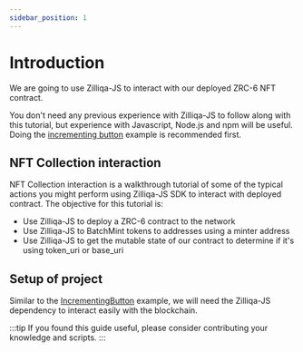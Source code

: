 ```yaml
---
sidebar_position: 1
---
```


# Introduction

We are going to use Zilliqa-JS to interact with our deployed ZRC-6 NFT contract.

You don't need any previous experience with Zilliqa-JS to follow along with this tutorial, but experience with Javascript, Node.js and npm will be useful. Doing the [incrementing button](../incrementing-button-interaction/introduction.md) example is recommended first.

## NFT Collection interaction

NFT Collection interaction is a walkthrough tutorial of some of the typical actions you might perform using Zilliqa-JS SDK to interact with deployed contract. The objective for this tutorial is:

* Use Zilliqa-JS to deploy a ZRC-6 contract to the network 
* Use Zilliqa-JS to BatchMint tokens to addresses using a minter address
* Use Zilliqa-JS to get the mutable state of our contract to determine if it's using token_uri or base_uri

## Setup of project

Similar to the [IncrementingButton](../incrementing-button-interaction/introduction.md) example, we will need the Zilliqa-JS dependency to interact easily with the blockchain.

:::tip
If you found this guide useful, please consider contributing your knowledge and scripts.
:::